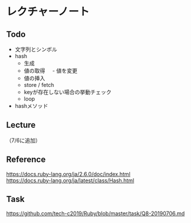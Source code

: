 # レクチャーノート

## Todo
 - 文字列とシンボル
 - hash
     - 生成
     - 値の取得
     - 値を変更
     - 値の挿入
     - store / fetch  
     - keyが存在しない場合の挙動チェック  
     - loop  
 - hashメソッド

## Lecture
（7/6に追加）

## Reference
https://docs.ruby-lang.org/ja/2.6.0/doc/index.html  
https://docs.ruby-lang.org/ja/latest/class/Hash.html  

## Task
https://github.com/tech-c2019/Ruby/blob/master/task/Q8-20190706.md
